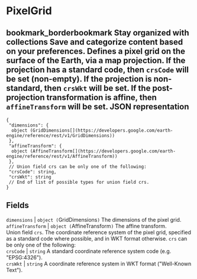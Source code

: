  
#  PixelGrid 
bookmark_borderbookmark Stay organized with collections  Save and categorize content based on your preferences. 
Defines a pixel grid on the surface of the Earth, via a map projection. If the projection has a standard code, then `crsCode` will be set (non-empty). If the projection is non-standard, then `crsWkt` will be set. If the post-projection transformation is affine, then `affineTransform` will be set.
JSON representation  
---  
```
{
 "dimensions": {
  object (GridDimensions[](https://developers.google.com/earth-engine/reference/rest/v1/GridDimensions))
 },
 "affineTransform": {
  object (AffineTransform[](https://developers.google.com/earth-engine/reference/rest/v1/AffineTransform))
 },
 // Union field crs can be only one of the following:
 "crsCode": string,
 "crsWkt": string
 // End of list of possible types for union field crs.
}
```
  
Fields  
---  
`dimensions` |  `object (`GridDimensions[](https://developers.google.com/earth-engine/reference/rest/v1/GridDimensions)`)` The dimensions of the pixel grid.  
`affineTransform` |  `object (`AffineTransform[](https://developers.google.com/earth-engine/reference/rest/v1/AffineTransform)`)` The affine transform.  
Union field `crs`. The coordinate reference system of the pixel grid, specified as a standard code where possible, and in WKT format otherwise. `crs` can be only one of the following:  
`crsCode` |  `string` A standard coordinate reference system code (e.g. "EPSG:4326").  
`crsWkt` |  `string` A coordinate reference system in WKT format ("Well-Known Text").  
